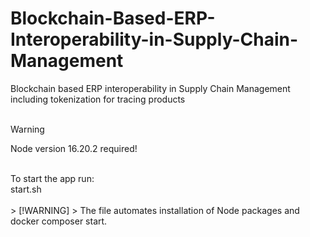 # Blockchain-Based-ERP-Interoperability-in-Supply-Chain-Management
Blockchain based ERP interoperability in Supply Chain Management including tokenization for tracing products
<br/><br/>
> [!WARNING]
> Node version 16.20.2 required!

<br/>
To start the app run:<br/>
start.sh<br/>

<br/>
> [!WARNING]
> The file automates installation of Node packages and docker composer start.
